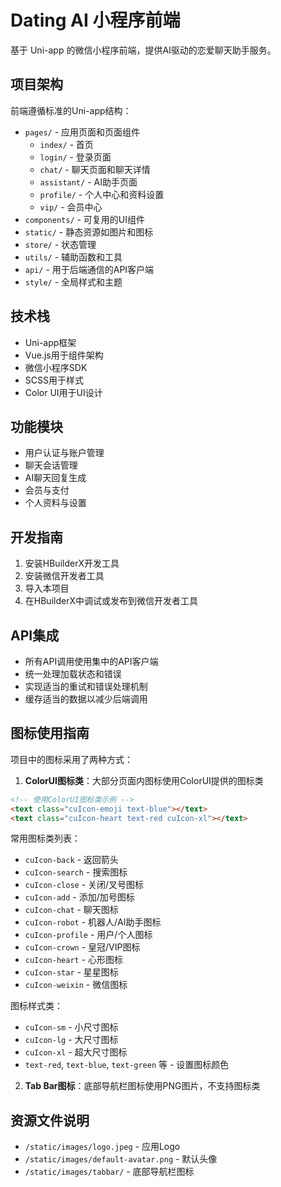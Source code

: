 # Dating AI 小程序前端

基于 Uni-app 的微信小程序前端，提供AI驱动的恋爱聊天助手服务。

## 项目架构

前端遵循标准的Uni-app结构：

- `pages/` - 应用页面和页面组件
  - `index/` - 首页
  - `login/` - 登录页面
  - `chat/` - 聊天页面和聊天详情
  - `assistant/` - AI助手页面
  - `profile/` - 个人中心和资料设置
  - `vip/` - 会员中心
- `components/` - 可复用的UI组件
- `static/` - 静态资源如图片和图标
- `store/` - 状态管理
- `utils/` - 辅助函数和工具
- `api/` - 用于后端通信的API客户端
- `style/` - 全局样式和主题

## 技术栈

- Uni-app框架
- Vue.js用于组件架构
- 微信小程序SDK
- SCSS用于样式
- Color UI用于UI设计

## 功能模块

- 用户认证与账户管理
- 聊天会话管理
- AI聊天回复生成
- 会员与支付
- 个人资料与设置

## 开发指南

1. 安装HBuilderX开发工具
2. 安装微信开发者工具
3. 导入本项目
4. 在HBuilderX中调试或发布到微信开发者工具

## API集成

- 所有API调用使用集中的API客户端
- 统一处理加载状态和错误
- 实现适当的重试和错误处理机制
- 缓存适当的数据以减少后端调用

## 图标使用指南

项目中的图标采用了两种方式：

1. **ColorUI图标类**：大部分页面内图标使用ColorUI提供的图标类

```html
<!-- 使用ColorUI图标类示例 -->
<text class="cuIcon-emoji text-blue"></text>
<text class="cuIcon-heart text-red cuIcon-xl"></text>
```

常用图标类列表：
- `cuIcon-back` - 返回箭头
- `cuIcon-search` - 搜索图标
- `cuIcon-close` - 关闭/叉号图标
- `cuIcon-add` - 添加/加号图标
- `cuIcon-chat` - 聊天图标
- `cuIcon-robot` - 机器人/AI助手图标
- `cuIcon-profile` - 用户/个人图标
- `cuIcon-crown` - 皇冠/VIP图标
- `cuIcon-heart` - 心形图标
- `cuIcon-star` - 星星图标
- `cuIcon-weixin` - 微信图标

图标样式类：
- `cuIcon-sm` - 小尺寸图标
- `cuIcon-lg` - 大尺寸图标 
- `cuIcon-xl` - 超大尺寸图标
- `text-red`, `text-blue`, `text-green` 等 - 设置图标颜色

2. **Tab Bar图标**：底部导航栏图标使用PNG图片，不支持图标类

## 资源文件说明

- `/static/images/logo.jpeg` - 应用Logo
- `/static/images/default-avatar.png` - 默认头像
- `/static/images/tabbar/` - 底部导航栏图标 